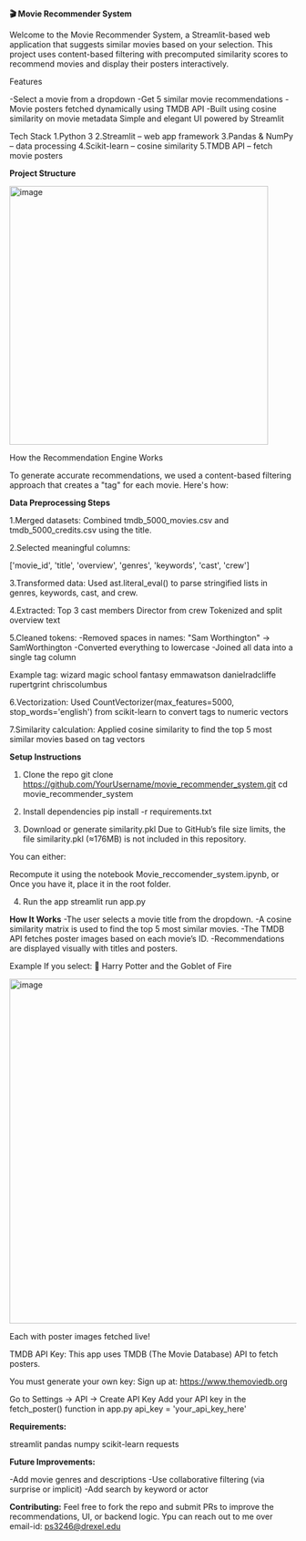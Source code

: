 **🎬 Movie Recommender System**


Welcome to the Movie Recommender System, a Streamlit-based web application that suggests similar movies based on your selection. This project uses content-based filtering with precomputed similarity scores to recommend movies and display their posters interactively.


Features

-Select a movie from a dropdown
-Get 5 similar movie recommendations
-Movie posters fetched dynamically using TMDB API
-Built using cosine similarity on movie metadata
Simple and elegant UI powered by Streamlit

Tech Stack
1.Python 3
2.Streamlit – web app framework
3.Pandas & NumPy – data processing
4.Scikit-learn – cosine similarity
5.TMDB API – fetch movie posters

**Project Structure**

<img width="454" alt="image" src="https://github.com/user-attachments/assets/6a13d26e-7f12-4c2f-9c67-8bcb52021999" />


How the Recommendation Engine Works

To generate accurate recommendations, we used a content-based filtering approach that creates a "tag" for each movie. Here's how:

**Data Preprocessing Steps**

1.Merged datasets: Combined tmdb_5000_movies.csv and tmdb_5000_credits.csv using the title.

2.Selected meaningful columns:

['movie_id', 'title', 'overview', 'genres', 'keywords', 'cast', 'crew']

3.Transformed data:
Used ast.literal_eval() to parse stringified lists in genres, keywords, cast, and crew.

4.Extracted:
Top 3 cast members
Director from crew
Tokenized and split overview text

5.Cleaned tokens:
-Removed spaces in names: "Sam Worthington" → SamWorthington
-Converted everything to lowercase
-Joined all data into a single tag column

Example tag:
wizard magic school fantasy emmawatson danielradcliffe rupertgrint chriscolumbus

6.Vectorization:
Used CountVectorizer(max_features=5000, stop_words='english') from scikit-learn to convert tags to numeric vectors

7.Similarity calculation:
Applied cosine similarity to find the top 5 most similar movies based on tag vectors


**Setup Instructions**
1. Clone the repo
git clone https://github.com/YourUsername/movie_recommender_system.git
cd movie_recommender_system

2. Install dependencies
pip install -r requirements.txt

3. Download or generate similarity.pkl
Due to GitHub’s file size limits, the file similarity.pkl (≈176MB) is not included in this repository.

You can either:

Recompute it using the notebook Movie_reccomender_system.ipynb, or
Once you have it, place it in the root folder.

4. Run the app
streamlit run app.py

**How It Works**
-The user selects a movie title from the dropdown.
-A cosine similarity matrix is used to find the top 5 most similar movies.
-The TMDB API fetches poster images based on each movie’s ID.
-Recommendations are displayed visually with titles and posters.

Example
If you select:
🎥 Harry Potter and the Goblet of Fire

<img width="605" alt="image" src="https://github.com/user-attachments/assets/3a1d6608-cf94-4c25-ac3f-a80a00b4dc52" />

Each with poster images fetched live!

TMDB API Key:
This app uses TMDB (The Movie Database) API to fetch posters.

You must generate your own key:
Sign up at: https://www.themoviedb.org

Go to Settings → API → Create API Key
Add your API key in the fetch_poster() function in app.py
api_key = 'your_api_key_here'

**Requirements:**

streamlit
pandas
numpy
scikit-learn
requests

**Future Improvements:**

 -Add movie genres and descriptions
 -Use collaborative filtering (via surprise or implicit)
 -Add search by keyword or actor
 

**Contributing:**
Feel free to fork the repo and submit PRs to improve the recommendations, UI, or backend logic. Ypu can reach out to me over email-id: ps3246@drexel.edu
